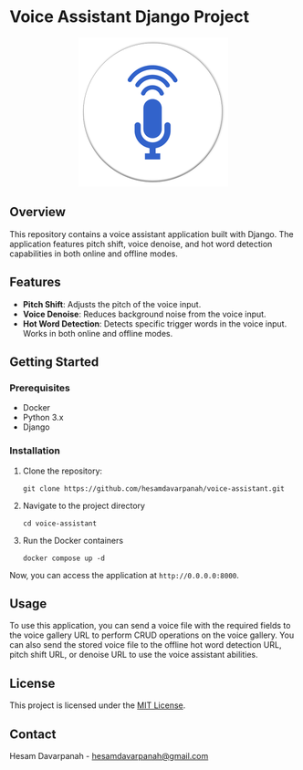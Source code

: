# Voice Assistant Django Project
<p align="center">
    <img src="./logo.png" alt="voice assistant logo">
</p>

## Overview
This repository contains a voice assistant application built with Django. The application features pitch shift, voice denoise, and hot word detection capabilities in both online and offline modes.

## Features
- **Pitch Shift**: Adjusts the pitch of the voice input.
- **Voice Denoise**: Reduces background noise from the voice input.
- **Hot Word Detection**: Detects specific trigger words in the voice input. Works in both online and offline modes.

## Getting Started

### Prerequisites
- Docker
- Python 3.x
- Django

### Installation
1. Clone the repository:

   ```shell
   git clone https://github.com/hesamdavarpanah/voice-assistant.git
   ```

2. Navigate to the project directory
   ```shell
   cd voice-assistant
   ```

3. Run the Docker containers
   ```shell
   docker compose up -d
   ```


Now, you can access the application at `http://0.0.0.0:8000`.

## Usage
To use this application, you can send a voice file with the required fields to the voice gallery URL to perform CRUD operations on the voice gallery. You can also send the stored voice file to the offline hot word detection URL, pitch shift URL, or denoise URL to use the voice assistant abilities.
## License
This project is licensed under the [MIT License](./LICENSE).

## Contact
Hesam Davarpanah - hesamdavarpanah@gmail.com
